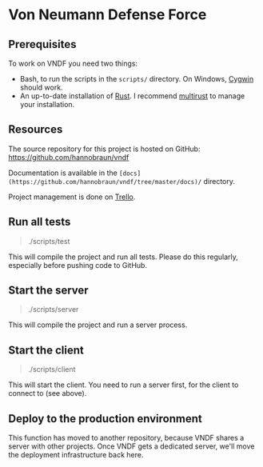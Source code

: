 # Von Neumann Defense Force

## Prerequisites

To work on VNDF you need two things:
- Bash, to run the scripts in the `scripts/` directory. On Windows,
  [Cygwin](https://www.cygwin.com/) should work.
- An up-to-date installation of [Rust](https://www.rust-lang.org/). I recommend
  [multirust](https://github.com/brson/multirust) to manage your installation.


## Resources

The source repository for this project is hosted on GitHub:
https://github.com/hannobraun/vndf

Documentation is available in the
`[docs](https://github.com/hannobraun/vndf/tree/master/docs)/` directory.

Project management is done on
[Trello](https://trello.com/b/WdwuT2Fx/von-neumann-defense-force).


## Run all tests

> ./scripts/test

This will compile the project and run all tests. Please do this regularly,
especially before pushing code to GitHub.


## Start the server

> ./scripts/server

This will compile the project and run a server process.


## Start the client

> ./scripts/client

This will start the client. You need to run a server first, for the client to
connect to (see above).


## Deploy to the production environment

This function has moved to another repository, because VNDF shares a server with
other projects. Once VNDF gets a dedicated server, we'll move the deployment
infrastructure back here.
